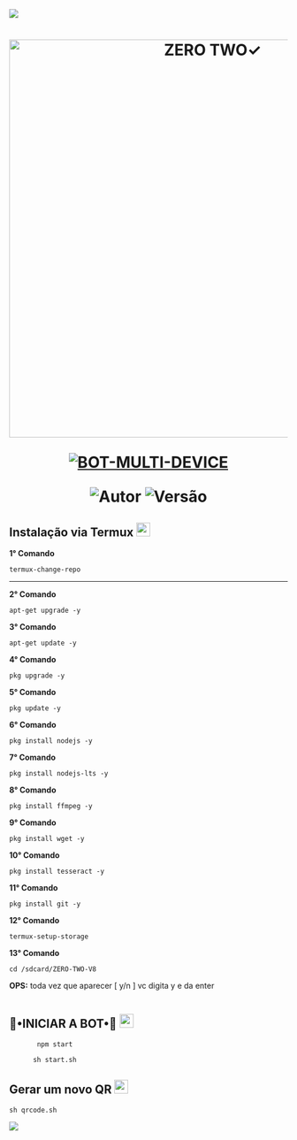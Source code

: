 <img src="https://readme-typing-svg.herokuapp.com/?font=mono&size=30&duration=4000&color=836FFF&center=falso&vCenter=falso&lines=𝒁𝑬𝑹𝑶-𝑻𝑾𝑶-𝐁𝐎𝐓+𝐕8✓;𝐁𝐎𝐓+𝐌𝐔𝐋𝐓𝐈+𝐃𝐄𝐕𝐈𝐂𝐄;1000+𝐂𝐎𝐌𝐀𝐍𝐃𝐎𝐒+2024;𝐋𝐔𝐂𝐀𝐒-𝐌𝐎𝐃-𝐃𝐎𝐌𝐈𝐍𝐀✰✰✰✰✰">      

<h1 align="center">
<p>
<img src= "https://telegra.ph/file/fcc43d7ecee92a01aa168.jpg" alt="ZERO TWO✓" width="720">
</p>

<p align="center">
<a href="#"><img title="BOT-MULTI-DEVICE" src="https://img.shields.io/badge/BOT•MULTI•DEVICE-blue?&style=for-the-badge"></a>
</p>

<p align="center">
<img title="Autor" src="https://img.shields.io/badge/Autor-@lucas_mod_domina-orange.svg?style=for-the-badge&logo=github"></a>
<img title="Versão" src="https://img.shields.io/badge/Versão-8.0.0-orange.svg?style=for-the-badge&logo=github"></a>
</p>

## Instalação via Termux  <img src="https://user-images.githubusercontent.com/108157095/182052725-6568419a-6a9f-490a-85ea-90b94af694fe.png" height="25px">
**1° Comando**
```
termux-change-repo
```
---------------------------

**2° Comando**
```
apt-get upgrade -y
```
**3° Comando**
```
apt-get update -y
```
**4° Comando**
```
pkg upgrade -y
```
**5° Comando**
```
pkg update -y 
```
**6° Comando**
```
pkg install nodejs -y  
```
**7° Comando**
```
pkg install nodejs-lts -y
```
**8° Comando**
```
pkg install ffmpeg -y 
```
**9° Comando**
```
pkg install wget -y 
```
**10° Comando**
```
pkg install tesseract -y
```
**11° Comando**
```
pkg install git -y
```
**12° Comando**
```
termux-setup-storage
```
**13° Comando**
```
cd /sdcard/ZERO-TWO-V8
```
**OPS:**
toda vez que aparecer [ y/n ] vc digita y e da enter
```
```
## 🦄•INICIAR A BOT•🦄 <img src="https://user-images.githubusercontent.com/108157095/182053901-78e4a217-51ba-42a3-8ec5-38ed978ad752.png" height="25px">
```
       npm start
```
```
      sh start.sh
```
## Gerar um novo QR  <img src="https://user-images.githubusercontent.com/108157095/182053978-d1a08952-4625-4e3f-b469-c8ebe4f22ac8.png" height="25px">
```
sh qrcode.sh

```

<img src="https://readme-typing-svg.herokuapp.com/?font=mono&size=30&duration=4000&color=00FA9A&center=falso&vCenter=falso&lines=𝖆+𝕽𝖊𝖆𝖑𝖊𝖟𝖆+𝕯𝖔𝖒𝖎𝖓𝖆^-^;@lucas_mod_domina+(⁠ノ⁠^⁠_⁠^⁠)⁠ノ;𝐋𝐔𝐂𝐀𝐒-𝐌𝐎𝐃-𝐃𝐎𝐌𝐈𝐍𝐀✰✰✰✰✰">     


